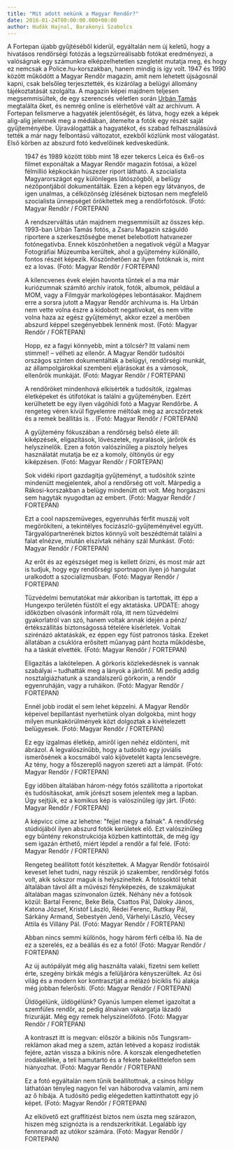 ```yaml
---
title: "Mit adott nekünk a Magyar Rendőr?"
date: 2016-01-24T00:00:00.000+00:00
author: Hudák Hajnal, Barakonyi Szabolcs
---
```


A Fortepan újabb gyűjtéséből kiderül, egyáltalán nem új keletű, hogy a hivatásos rendőrségi fotózás a legszürreálisabb fotókat eredményezi, a valóságnak egy számunkra elképzelhetetlen szegletét mutatja meg, és hogy ez nemcsak a Police.hu-korszakban, hanem mindig is így volt. 1947 és 1990 között működött a Magyar Rendőr magazin, amit nem lehetett újságosnál kapni, csak belsőleg terjesztették, és kizárólag a belügyi állomány tájékoztatását szolgálta. A magazin képei majdnem teljesen megsemmisültek, de egy szerencsés véletlen során [Urbán Tamás](http://urbantamas.hu/) megtalálta őket, és nemrég online is elérhetővé vált az archívum. A Fortepan felismerve a hagyaték jelentőségét, és látva, hogy ezek a képek alig-alig jelennek meg a médiában, átemelte a fotók egy részét saját gyűjteményébe. Újraválogatták a hagyatékot, és szabad felhasználásúvá tették a már nagy felbontású változatot, ezekből közlünk most válogatást. Első körben az abszurd fotó kedvelőinek kedveskedünk.

<figure>
<img src="/images/10842531_821f91f13736099b99aac2b808dffffc_wm.jpg" alt="" />
<figcaption>1947 és 1989 között több mint 18 ezer tekercs Leica és 6x6-os filmet exponáltak a Magyar Rendőr magazin fotósai, a közel félmillió képkockán húszezer riport látható. A szocialista Magyarországot egy különleges látószögből, a belügy nézőpontjából dokumentálták. Ezen a képen egy látványos, de igen unalmas, a célközönség ízlésének biztosan nem megfelelő szocialista ünnepséget örökítettek meg a rendőrfotósok. (Fotó: Magyar Rendőr / FORTEPAN)</figcaption>
</figure>

<figure>
<img src="/images/10842543_171f92e0b64f33303b51c5113b1b713d_wm.jpg" alt="" />
<figcaption>A rendszerváltás után majdnem megsemmisült az összes kép. 1993-ban Urbán Tamás fotós, a Zsaru Magazin száguldó riportere a szerkesztőségbe menet belebotlott hatvanezer fotónegatívba. Ennek köszönhetően a negatívok végül a Magyar Fotográfiai Múzeumba kerültek, ahol a gyűjtemény különálló, fontos részét képezik. Köszönhetően az ilyen fotóknak is, mint ez a lovas. (Fotó: Magyar Rendőr / FORTEPAN)</figcaption>
</figure>

<figure>
<img src="/images/10842559_dece83761bb0a752160ca4ac51f66126_wm.jpg" alt="" />
<figcaption>A kilencvenes évek elején havonta tűntek el a ma már kuriózumnak számító archív iratok, fotók, albumok, például a MOM, vagy a Filmgyár markológépes lebontásakor. Majdnem erre a sorsra jutott a Magyar Rendőr archívuma is. Ha Urbán nem vette volna észre a kidobott negatívokat, és nem vitte volna haza az egész gyűjteményt, akkor ezzel a merőben abszurd képpel szegényebbek lennénk most. (Fotó: Magyar Rendőr / FORTEPAN)</figcaption>
</figure>

<figure>
<img src="/images/10842549_815fb2dbcd36be1338dc0740ab427451_wm.jpg" alt="" />
<figcaption>Hopp, ez a fagyi könnyebb, mint a tölcsér? Itt valami nem stimmel! – vélheti az ellenőr. A Magyar Rendőr tudósítói országos szinten dokumentálták a belügyi, rendőrségi munkát, az állampolgárokkal szembeni eljárásokat és a vámosok, ellenőrök munkáját. (Fotó: Magyar Rendőr / FORTEPAN)</figcaption>
</figure>

<figure>
<img src="/images/10842557_e225a55bfa5afcc76b1abda870ca658f_wm.jpg" alt="" />
<figcaption>A rendőröket mindenhová elkísérték a tudósítók, izgalmas életképeket és útifotókat is találni a gyűjteményben. Ezért kerülhetett be egy ilyen vágóhídi fotó a Magyar Rendőrbe. A rengeteg véren kívül figyelemre méltóak még az arcszőrzetek és a remek beállítás is. . (Fotó: Magyar Rendőr / FORTEPAN)</figcaption>
</figure>

<figure>
<img src="/images/10842555_466721410e4b796086122578489116ee_wm.jpg" alt="" />
<figcaption>A gyűjtemény fókuszában a rendőrség belső élete áll: kiképzések, eligazítások, lövészetek, nyaralások, járőrök és helyszínelők. Ezen a fotón valószínűleg a pisztoly helyes használatát mutatja be ez a komoly, öltönyös úr egy kiképzésen. (Fotó: Magyar Rendőr / FORTEPAN)</figcaption>
</figure>

<figure>
<img src="/images/10842553_fa1b1e416caa9b36a12baf1889bcc212_wm.jpg" alt="" />
<figcaption>Sok vidéki riport gazdagítja gyűjteményt, a tudósítók szinte mindenütt megjelentek, ahol a rendőrség ott volt. Márpedig a Rákosi-korszakban a belügy mindenütt ott volt. Még horgászni sem hagyták nyugodtan az embert. (Fotó: Magyar Rendőr / FORTEPAN)</figcaption>
</figure>

<figure>
<img src="/images/10842561_1b9fe0bf4e9266b735de272e1401de5b_wm.jpg" alt="" />
<figcaption>Ezt a cool napszemüveges, egyenruhás férfit muszáj volt megörökíteni, a tekintélyes focizászló-gyűjteményével együtt. Tárgyalópartnerének biztos könnyű volt beszédtémát találni a falat elnézve, miután elszívtak néhány szál Munkást. (Fotó: Magyar Rendőr / FORTEPAN)</figcaption>
</figure>

<figure>
<img src="/images/10842537_cee290ae3acc8c18a6129a9e08518ca7_wm.jpg" alt="" />
<figcaption>Az erőt és az egészséget meg is kellett őrizni, és most már azt is tudjuk, hogy egy rendőrségi sportnapon ilyen jó hangulat uralkodott a szocializmusban. (Fotó: Magyar Rendőr / FORTEPAN)</figcaption>
</figure>

<figure>
<img src="/images/10842551_59014cd95eb4171068fb4e7d001e350a_wm.jpg" alt="" />
<figcaption>Tűzvédelmi bemutatókat már akkoriban is tartottak, itt épp a Hungexpo területén füstölt el egy aktatáska. UPDATE: ahogy időközben olvasónk informált róla, itt nem tűzvédelmi gyakorlatról van szó, hanem voltak annak idején a pénz/értékszállítás biztonságossá tételére kísérletek. Voltak szirénázó aktatáskák, ez éppen egy füst patronos táska. Ezeket állatában a csuklóra erősített műanyag pánt hozta működésbe, ha a táskát elvették. (Fotó: Magyar Rendőr / FORTEPAN)</figcaption>
</figure>

<figure>
<img src="/images/10842547_6f03c98361677774c7ff9c57252725fa_wm.jpg" alt="" />
<figcaption>Eligazítás a lakótelepen. A görkoris közlekedésnek is vannak szabályai – tudhatták meg a lányok a járőrtől. Mi pedig addig nosztalgiázhatunk a szandálszerű görkorin, a rendőr egyenruháján, vagy a ruháikon. (Fotó: Magyar Rendőr / FORTEPAN)</figcaption>
</figure>

<figure>
<img src="/images/10842545_0db5118a74c5448c1187258fb11f31ac_wm.jpg" alt="" />
<figcaption>Ennél jobb irodát el sem lehet képzelni. A Magyar Rendőr képeivel bepillantást nyerhetünk olyan dolgokba, mint hogy milyen munkakörülmények közt dolgoztak a kivételezett belügyesek. (Fotó: Magyar Rendőr / FORTEPAN)</figcaption>
</figure>

<figure>
<img src="/images/10842527_fbd084fd5fc8ca3a6d19571d9ee4e372_wm.jpg" alt="" />
<figcaption>Ez egy izgalmas életkép, amiről igen nehéz eldönteni, mit ábrázol. A legvalószínűbb, hogy a tudósító egy joviális ismerősének a kocsmából való kijövetelét kapta lencsevégre. Az tény, hogy a főszereplő nagyon szereti azt a lámpát. (Fotó: Magyar Rendőr / FORTEPAN)</figcaption>
</figure>

<figure>
<img src="/images/10842529_394d3883b7a37a7a7449831aaf8ea29d_wm.jpg" alt="" />
<figcaption>Egy időben általában három-négy fotós szállította a riportokat és tudósításokat, amik jórészt sosem jelentek meg a lapban. Úgy sejtjük, ez a komikus kép is valószínűleg így járt. (Fotó: Magyar Rendőr / FORTEPAN)</figcaption>
</figure>

<figure>
<img src="/images/10842541_f224c0c0cbe91bf6c403844da9ad54de_wm.jpg" alt="" />
<figcaption>A képvicc címe az lehetne: "fejjel megy a falnak". A rendőrség stúdiójából ilyen abszurd fotók kerületek elő. Ezt valószínűleg egy bűntény rekonstrukciója közben kattintották, de még így sem igazán érthető, miért lépdel a rendőr a fal felé. (Fotó: Magyar Rendőr / FORTEPAN)</figcaption>
</figure>

<figure>
<img src="/images/10842539_e179b29b641d35f918a34c94d8ceb726_wm.jpg" alt="" />
<figcaption>Rengeteg beállított fotót készítettek. A Magyar Rendőr fotósairól keveset lehet tudni, nagy részük jó szakember, rendőrségi fotós volt, akik sokszor maguk is helyszíneltek. A fotósoktól tehát általában távol állt a művészi fényképezés, de szakmájukat általában magas színvonalon űzték. Néhány név a fotósok közül: Bartal Ferenc, Beke Béla, Csattos Pál, Dáloky János, Katona József, Kristóf László, Rédei Ferenc, Ruttkay Pál, Sárkány Armand, Sebestyén Jenő, Várhelyi László, Vécsey Attila és Villány Pál. (Fotó: Magyar Rendőr / FORTEPAN)</figcaption>
</figure>

<figure>
<img src="/images/10842535_83e7fb78965be2462b2c710b648b4e8a_wm.jpg" alt="" />
<figcaption>Abban nincs semmi különös, hogy három férfi célba lő. Na de ez a szerelés, ez a beállás és ez a fotó! (Fotó: Magyar Rendőr / FORTEPAN)</figcaption>
</figure>

<figure>
<img src="/images/10842533_9bee5190e3fe9a3f6b1b9e1a4c1cf1aa_wm.jpg" alt="" />
<figcaption>Az új autópályát még alig használta valaki, fizetni sem kellett érte, szegény birkák mégis a felüljáróra kényszerültek. Az ősi világ és a modern kor kontrasztját a mélázó biciklis fiú alakja még jobban felerősíti. (Fotó: Magyar Rendőr / FORTEPAN)</figcaption>
</figure>

<figure>
<img src="/images/10842525_9fd3a41a8f00d49aca8a08691f5ab7c8_wm.jpg" alt="" />
<figcaption>Üldögélünk, üldögélünk? Gyanús lumpen elemet igazoltat a szemfüles rendőr, az pedig álnaivan vakargatja lázadó frizuráját. Még egy remek helyszínelőfotó. (Fotó: Magyar Rendőr / FORTEPAN)</figcaption>
</figure>

<figure>
<img src="/images/10842495_ef908a18e92660ab938303e9441c2fd7_wm.jpg" alt="" />
<figcaption>A kontraszt itt is megvan: először a bikinis nős Tungsram-reklámon akad meg a szem, aztán letéved a kopasz irodisták fejére, aztán vissza a bikinis nőre. A korszak elengedhetetlen irodakelléke, a teli hamutartó és a fekete bakelittelefon sem hiányozhat. (Fotó: Magyar Rendőr / FORTEPAN)</figcaption>
</figure>

<figure>
<img src="/images/10842491_eaf42dc6d004401d71816313f25af3b7_wm.jpg" alt="" />
<figcaption>Ez a fotó egyáltalán nem tűnik beállítottnak, a csinos hölgy láthatóan tényleg nagyon fel van háborodva valamin, ami nem az ő hibája. A tudósító pedig elégedetten kattinthatott egy jó képet. (Fotó: Magyar Rendőr / FORTEPAN)</figcaption>
</figure>

<figure>
<img src="/images/10842493_4800e09d8c9a6dea4f7fc6fd7047e79a_wm.jpg" alt="" />
<figcaption>Az elkövető ezt graffitizést biztos nem úszta meg szárazon, hiszen még szignózta is a rendszerkritikát. Legalább így fennmaradt az utókor számára. (Fotó: Magyar Rendőr / FORTEPAN)</figcaption>
</figure>
